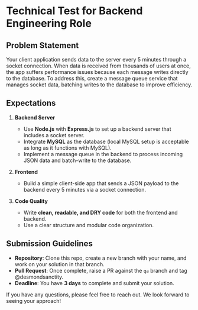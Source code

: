 # Technical Test for Backend Engineering Role

## Problem Statement
Your client application sends data to the server every 5 minutes through a socket connection. When data is received from thousands of users at once, the app suffers performance issues because each message writes directly to the database. To address this, create a message queue service that manages socket data, batching writes to the database to improve efficiency.

## Expectations

1. **Backend Server**
   - Use **Node.js** with **Express.js** to set up a backend server that includes a socket server.
   - Integrate **MySQL** as the database (local MySQL setup is acceptable as long as it functions with MySQL).
   - Implement a message queue in the backend to process incoming JSON data and batch-write to the database.

2. **Frontend**
   - Build a simple client-side app that sends a JSON payload to the backend every 5 minutes via a socket connection.

3. **Code Quality**
   - Write **clean, readable, and DRY code** for both the frontend and backend.
   - Use a clear structure and modular code organization.

## Submission Guidelines

- **Repository**: Clone this repo, create a new branch with your name, and work on your solution in that branch.
- **Pull Request**: Once complete, raise a PR against the `qa` branch and tag @desmondsanctity.
- **Deadline**: You have **3 days** to complete and submit your solution.

If you have any questions, please feel free to reach out. We look forward to seeing your approach!
